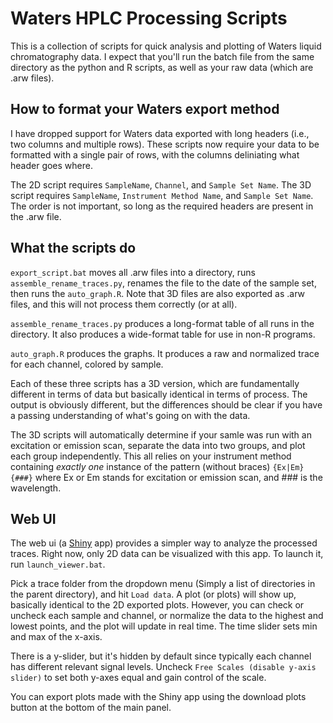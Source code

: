 # Waters HPLC Processing Scripts
This is a collection of scripts for quick analysis and plotting
of Waters liquid chromatography data. I expect that you'll run the
batch file from the same directory as the python and R scripts, as
well as your raw data (which are .arw files).

## How to format your Waters export method
I have dropped support for Waters data exported with long headers (i.e., two
  columns and multiple rows). These scripts now require your data to be formatted
  with a single pair of rows, with the columns deliniating what header goes where.

The 2D script requires `SampleName`, `Channel`, and `Sample Set Name`. The
3D script requires `SampleName`, `Instrument Method Name`, and `Sample Set Name`.
The order is not important, so long as the required headers are present in the .arw
file.

## What the scripts do
`export_script.bat` moves all .arw files into a directory, runs `assemble_rename_traces.py`,
renames the file to the date of the sample set, then runs the `auto_graph.R`.
Note that 3D files are also exported as .arw files, and this will not process them
correctly (or at all).

`assemble_rename_traces.py` produces a long-format table of all runs in the
directory. It also produces a wide-format table for use in non-R programs.

`auto_graph.R` produces the graphs. It produces a raw and normalized trace
for each channel, colored by sample.

Each of these three scripts has a 3D version, which are fundamentally different
in terms of data but basically identical in terms of process. The output is
obviously different, but the differences should be clear if you have a passing
understanding of what's going on with the data.

The 3D scripts will automatically determine if your samle was run with an excitation
or emission scan, separate the data into two groups, and plot each group independently.
This all relies on your instrument method containing _exactly one_ instance of the
pattern (without braces) `{Ex|Em}{###}` where Ex or Em stands for excitation or
emission scan, and ### is the wavelength.

## Web UI
The web ui (a [Shiny](https://shiny.rstudio.com/) app) provides a simpler way
to analyze the processed traces. Right now, only 2D data can be visualized with
this app. To launch it, run `launch_viewer.bat`.

Pick a trace folder from the dropdown menu (Simply a list of directories in the
parent directory), and hit `Load data`. A plot (or plots) will show up, basically
identical to the 2D exported plots. However, you can check or uncheck each sample
and channel, or normalize the data to the highest and lowest points, and the
plot will update in real time. The time slider sets min and max of the x-axis.

There is a y-slider, but it's hidden by default since typically
each channel has different relevant signal levels. Uncheck `Free Scales
(disable y-axis slider)` to set both y-axes equal and gain control of the scale.

You can export plots made with the Shiny app using the download plots button at
the bottom of the main panel.
